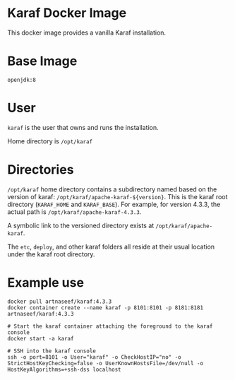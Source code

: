# Karaf Docker Image
This docker image provides a vanilla Karaf installation.

# Base Image
`openjdk:8`

# User
`karaf` is the user that owns and runs the installation.

Home directory is `/opt/karaf`

# Directories
`/opt/karaf` home directory contains a subdirectory named based on the version of karaf: `/opt/karaf/apache-karaf-${version}`.  This is the karaf root directory (`KARAF_HOME` and `KARAF_BASE`).  For example, for version 4.3.3, the actual path is `/opt/karaf/apache-karaf-4.3.3`.

A symbolic link to the versioned directory exists at `/opt/karaf/apache-karaf`.

The `etc`, `deploy`, and other karaf folders all reside at their usual location under the karaf root directory.

# Example use
    docker pull artnaseef/karaf:4.3.3
    docker container create --name karaf -p 8101:8101 -p 8181:8181 artnaseef/karaf:4.3.3
    
    # Start the karaf container attaching the foreground to the karaf console
    docker start -a karaf
    
    # SSH into the karaf console
    ssh -o port=8101 -o User="karaf" -o CheckHostIP="no" -o StrictHostKeyChecking=false -o UserKnownHostsFile=/dev/null -o HostKeyAlgorithms=+ssh-dss localhost
